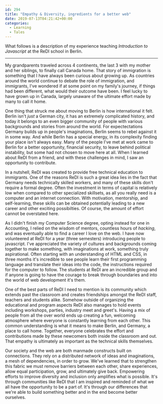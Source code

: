 ```yaml
---
id: 294
title: "Empathy & Diversity, ingredients for a better web"
date: 2019-07-13T04:21:42+00:00
categories:
  - Learning
  - Tales
---
```


<span class="md-plain md-expand">What follows is a description of my experience teaching </span><span class=""><em><span class="md-plain">Introduction to Javascript</span></em></span> <span class="md-plain">at the ReDI school in Berlin.</span>

---

<p class="md-end-block md-p">
  <span class="md-plain">My grandparents traveled across 4 continents, the last 3 with my mother and her siblings, to finally call Canada home. That story of immigration is something that I have always been curious about growing up. As countries around the world continue to debate the role of immigration, and immigrants, I've wondered if at some point on my family's journey, if things had been different, what would their outcome have been. I feel lucky to have grown up in Canada, largely unaware of the ultimate effort made by many to call it home.</span>
</p>

<p class="md-end-block md-p">
  <span class="md-plain">One thing that struck me about moving to Berlin is how international it felt. Berlin isn't </span><span class=""><em><span class="md-plain">just</span></em></span><span class="md-plain"> a German city, it has an extremely complicated history, and today it belongs to an even bigger community of people with various backgrounds and stories from around the world. For expectectations Germany builds up in people's imaginations, Berlin seems to rebel against it in some way. And while Berlin has a special energy, in its complexity finding your place isn't always easy. Many of the people I've met at work came to Berlin for a better opportunity, financial security, to leave behind political instability, but some had not chosen to move here at all. When I learned about ReDI from a friend, and with these challenges in mind, I saw an opportunity to contribute.</span>
</p>

<p class="md-end-block md-p">
  <span class="md-plain">In a nutshell, ReDI was created to provide free technical education to immigrants. One of the reasons ReDI is such a great idea lies in the fact that Germany needs technically skilled workers, and many of these skills don't require a formal degree. Often the investment in terms of capital is relatively low when compared to other specialized skillsets, as all you really need is a computer and an internet connection. With motivation, mentorship, and self-learning, these skills can be obtained potentially leading to a new career and other exciting possibilties. Of course, the amount of effort cannot be overstated here.</span>
</p>

<p class="md-end-block md-p">
  <span class="md-plain">As I didn't finish my Computer Science degree, opting instead for one in Accounting, I relied on the wisdom of mentors, countless hours of </span><span class=""><em><span class="md-plain">hacking</span></em></span><span class="md-plain">, and was eventually able to find a career I love on the web. I have now volunteered at ReDI for a year (three semesters) introducing people to javascript. I've appreciated the variety of cultures and backgrounds coming together to make something, with imaginations at work, something truly aspirational. Often starting with an understanding of HTML and CSS, in three months it's incredible to see people learn their first programming language and translate their ideas into the code, the instructions required for the computer to follow. The students at ReDI are an incredible group and if anyone is going to have the courage to break through boundaries and into the world of web development it's them.</span>
</p>

<p class="md-end-block md-p">
  <span class="md-plain">One of the best parts of ReDI I need to mention is its community which extends past the classroom and creates friendships amongst the ReDI staff, teachers and students alike. Somehow outside of organizing the educational and program aspects ReDI also manages to hold events including workshops, parties, industry meet and greet's. Having a mix of people from all the over world ends up creating a fun, welcoming atmosphere where everyone is constantly learning from each other. This common understanding is what it means to make Berlin, and Germany, a place to call home. Together, everyone celebrates the effort and contributions made by these newcomers both inside the classroom and out. That empathy is ultimately as important as the technical skills themselves.</span>
</p>

<p class="md-end-block md-p md-focus">
  <span class="md-plain">Our society and the web are both manmade constructs built on connections. They rely on a distributed network of ideas and imaginations, a mesh of dependencies, in order to grow. We've learned that to strengthen this fabric we must remove barriers between each other, share experiences, allow equal participation, grow, and ultimately give back. Empowering efforts to improve diversity and inclusion only amplifies what is possible. It's through communities like ReDI that I am inspired and reminded of what we all have the opportunity to be a part of. It's through our differences that we're able to build something better and in the end become better ourselves.</span>
</p>
